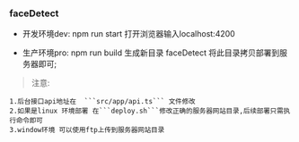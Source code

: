 ### faceDetect




- 开发环境dev: npm run start  打开浏览器输入localhost:4200


- 生产环境pro: npm run build 生成新目录 faceDetect 将此目录拷贝部署到服务器即可; 


>注意:

```
1.后台接口api地址在  ```src/app/api.ts``` 文件修改  
2.如果是linux 环境部署 在```deploy.sh```修改正确的服务器网站目录,后续部署只需执行命令即可 
3.window环境 可以使用ftp上传到服务器网站目录

```




